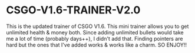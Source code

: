 # CSGO-V1.6-TRAINER-V2.0
This is the updated trainer of CSGO V1.6. This mini trainer allows you to get unlimited health &amp; money both. Since adding unlimited bullets would take me a lot of time (probably days++), I didn't add that. Finding pointers are hard but the ones that I've added works &amp; works like a charm. SO ENJOY!!
